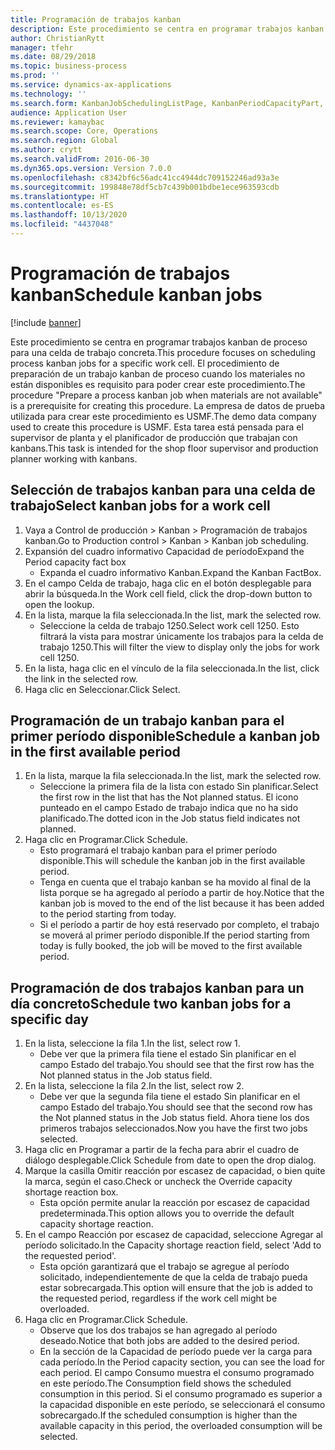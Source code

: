 ```yaml
---
title: Programación de trabajos kanban
description: Este procedimiento se centra en programar trabajos kanban de proceso para una celda de trabajo concreta.
author: ChristianRytt
manager: tfehr
ms.date: 08/29/2018
ms.topic: business-process
ms.prod: ''
ms.service: dynamics-ax-applications
ms.technology: ''
ms.search.form: KanbanJobSchedulingListPage, KanbanPeriodCapacityPart, SysLookupMultiSelectGrid, KanbanBoardScheduleJobForward
audience: Application User
ms.reviewer: kamaybac
ms.search.scope: Core, Operations
ms.search.region: Global
ms.author: crytt
ms.search.validFrom: 2016-06-30
ms.dyn365.ops.version: Version 7.0.0
ms.openlocfilehash: c8342bf6c56adc41cc4944dc709152246ad93a3e
ms.sourcegitcommit: 199848e78df5cb7c439b001bdbe1ece963593cdb
ms.translationtype: HT
ms.contentlocale: es-ES
ms.lasthandoff: 10/13/2020
ms.locfileid: "4437048"
---
```

# <a name="schedule-kanban-jobs"></a><span data-ttu-id="54140-103">Programación de trabajos kanban</span><span class="sxs-lookup"><span data-stu-id="54140-103">Schedule kanban jobs</span></span>

[!include [banner](../../includes/banner.md)]

<span data-ttu-id="54140-104">Este procedimiento se centra en programar trabajos kanban de proceso para una celda de trabajo concreta.</span><span class="sxs-lookup"><span data-stu-id="54140-104">This procedure focuses on scheduling process kanban jobs for a specific work cell.</span></span> <span data-ttu-id="54140-105">El procedimiento de preparación de un trabajo kanban de proceso cuando los materiales no están disponibles es requisito para poder crear este procedimiento.</span><span class="sxs-lookup"><span data-stu-id="54140-105">The procedure "Prepare a process kanban job when materials are not available" is a prerequisite for creating this procedure.</span></span> <span data-ttu-id="54140-106">La empresa de datos de prueba utilizada para crear este procedimiento es USMF.</span><span class="sxs-lookup"><span data-stu-id="54140-106">The demo data company used to create this procedure is USMF.</span></span> <span data-ttu-id="54140-107">Esta tarea está pensada para el supervisor de planta y el planificador de producción que trabajan con kanbans.</span><span class="sxs-lookup"><span data-stu-id="54140-107">This task is intended for the shop floor supervisor and production planner working with kanbans.</span></span>


## <a name="select-kanban-jobs-for-a-work-cell"></a><span data-ttu-id="54140-108">Selección de trabajos kanban para una celda de trabajo</span><span class="sxs-lookup"><span data-stu-id="54140-108">Select kanban jobs for a work cell</span></span>
1. <span data-ttu-id="54140-109">Vaya a Control de producción > Kanban > Programación de trabajos kanban.</span><span class="sxs-lookup"><span data-stu-id="54140-109">Go to Production control > Kanban > Kanban job scheduling.</span></span>
2. <span data-ttu-id="54140-110">Expansión del cuadro informativo Capacidad de período</span><span class="sxs-lookup"><span data-stu-id="54140-110">Expand the Period capacity fact box</span></span>
    * <span data-ttu-id="54140-111">Expanda el cuadro informativo Kanban.</span><span class="sxs-lookup"><span data-stu-id="54140-111">Expand the Kanban FactBox.</span></span>  
3. <span data-ttu-id="54140-112">En el campo Celda de trabajo, haga clic en el botón desplegable para abrir la búsqueda.</span><span class="sxs-lookup"><span data-stu-id="54140-112">In the Work cell field, click the drop-down button to open the lookup.</span></span>
4. <span data-ttu-id="54140-113">En la lista, marque la fila seleccionada.</span><span class="sxs-lookup"><span data-stu-id="54140-113">In the list, mark the selected row.</span></span>
    * <span data-ttu-id="54140-114">Seleccione la celda de trabajo 1250.</span><span class="sxs-lookup"><span data-stu-id="54140-114">Select work cell 1250.</span></span> <span data-ttu-id="54140-115">Esto filtrará la vista para mostrar únicamente los trabajos para la celda de trabajo 1250.</span><span class="sxs-lookup"><span data-stu-id="54140-115">This will filter the view to display only the jobs for work cell 1250.</span></span>  
5. <span data-ttu-id="54140-116">En la lista, haga clic en el vínculo de la fila seleccionada.</span><span class="sxs-lookup"><span data-stu-id="54140-116">In the list, click the link in the selected row.</span></span>
6. <span data-ttu-id="54140-117">Haga clic en Seleccionar.</span><span class="sxs-lookup"><span data-stu-id="54140-117">Click Select.</span></span>

## <a name="schedule-a-kanban-job-in-the-first-available-period"></a><span data-ttu-id="54140-118">Programación de un trabajo kanban para el primer período disponible</span><span class="sxs-lookup"><span data-stu-id="54140-118">Schedule a kanban job in the first available period</span></span>
1. <span data-ttu-id="54140-119">En la lista, marque la fila seleccionada.</span><span class="sxs-lookup"><span data-stu-id="54140-119">In the list, mark the selected row.</span></span>
    * <span data-ttu-id="54140-120">Seleccione la primera fila de la lista con estado Sin planificar.</span><span class="sxs-lookup"><span data-stu-id="54140-120">Select the first row in the list that has the Not planned status.</span></span> <span data-ttu-id="54140-121">El icono punteado en el campo Estado de trabajo indica que no ha sido planificado.</span><span class="sxs-lookup"><span data-stu-id="54140-121">The dotted icon in the Job status field indicates not planned.</span></span>  
2. <span data-ttu-id="54140-122">Haga clic en Programar.</span><span class="sxs-lookup"><span data-stu-id="54140-122">Click Schedule.</span></span>
    * <span data-ttu-id="54140-123">Esto programará el trabajo kanban para el primer período disponible.</span><span class="sxs-lookup"><span data-stu-id="54140-123">This will schedule the kanban job in the first available period.</span></span>  
    * <span data-ttu-id="54140-124">Tenga en cuenta que el trabajo kanban se ha movido al final de la lista porque se ha agregado al período a partir de hoy.</span><span class="sxs-lookup"><span data-stu-id="54140-124">Notice that the kanban job is moved to the end of the list because it has been added to the period starting from today.</span></span>  
    * <span data-ttu-id="54140-125">Si el período a partir de hoy está reservado por completo, el trabajo se moverá al primer período disponible.</span><span class="sxs-lookup"><span data-stu-id="54140-125">If the period starting from today is fully booked, the job will be moved to the first available period.</span></span>  

## <a name="schedule-two-kanban-jobs-for-a-specific-day"></a><span data-ttu-id="54140-126">Programación de dos trabajos kanban para un día concreto</span><span class="sxs-lookup"><span data-stu-id="54140-126">Schedule two kanban jobs for a specific day</span></span>
1. <span data-ttu-id="54140-127">En la lista, seleccione la fila 1.</span><span class="sxs-lookup"><span data-stu-id="54140-127">In the list, select row 1.</span></span>
    * <span data-ttu-id="54140-128">Debe ver que la primera fila tiene el estado Sin planificar en el campo Estado del trabajo.</span><span class="sxs-lookup"><span data-stu-id="54140-128">You should see that the first row has the Not planned status in the Job status field.</span></span>  
2. <span data-ttu-id="54140-129">En la lista, seleccione la fila 2.</span><span class="sxs-lookup"><span data-stu-id="54140-129">In the list, select row 2.</span></span>
    * <span data-ttu-id="54140-130">Debe ver que la segunda fila tiene el estado Sin planificar en el campo Estado del trabajo.</span><span class="sxs-lookup"><span data-stu-id="54140-130">You should see that the second row has the Not planned status in the Job status field.</span></span> <span data-ttu-id="54140-131">Ahora tiene los dos primeros trabajos seleccionados.</span><span class="sxs-lookup"><span data-stu-id="54140-131">Now you have the first two jobs selected.</span></span>  
3. <span data-ttu-id="54140-132">Haga clic en Programar a partir de la fecha para abrir el cuadro de diálogo desplegable.</span><span class="sxs-lookup"><span data-stu-id="54140-132">Click Schedule from date to open the drop dialog.</span></span>
4. <span data-ttu-id="54140-133">Marque la casilla Omitir reacción por escasez de capacidad, o bien quite la marca, según el caso.</span><span class="sxs-lookup"><span data-stu-id="54140-133">Check or uncheck the Override capacity shortage reaction box.</span></span>
    * <span data-ttu-id="54140-134">Esta opción permite anular la reacción por escasez de capacidad predeterminada.</span><span class="sxs-lookup"><span data-stu-id="54140-134">This option allows you to override the default capacity shortage reaction.</span></span>  
5. <span data-ttu-id="54140-135">En el campo Reacción por escasez de capacidad, seleccione Agregar al período solicitado.</span><span class="sxs-lookup"><span data-stu-id="54140-135">In the Capacity shortage reaction field, select 'Add to the requested period'.</span></span>
    * <span data-ttu-id="54140-136">Esta opción garantizará que el trabajo se agregue al período solicitado, independientemente de que la celda de trabajo pueda estar sobrecargada.</span><span class="sxs-lookup"><span data-stu-id="54140-136">This option will ensure that the job is added to the requested period, regardless if the work cell might be overloaded.</span></span>  
6. <span data-ttu-id="54140-137">Haga clic en Programar.</span><span class="sxs-lookup"><span data-stu-id="54140-137">Click Schedule.</span></span>
    * <span data-ttu-id="54140-138">Observe que los dos trabajos se han agregado al período deseado.</span><span class="sxs-lookup"><span data-stu-id="54140-138">Notice that both jobs are added to the desired period.</span></span>  
    * <span data-ttu-id="54140-139">En la sección de la Capacidad de período puede ver la carga para cada período.</span><span class="sxs-lookup"><span data-stu-id="54140-139">In the Period capacity section, you can see the load for each period.</span></span> <span data-ttu-id="54140-140">El campo Consumo muestra el consumo programado en este período.</span><span class="sxs-lookup"><span data-stu-id="54140-140">The Consumption field shows the scheduled consumption in this period.</span></span> <span data-ttu-id="54140-141">Si el consumo programado es superior a la capacidad disponible en este período, se seleccionará el consumo sobrecargado.</span><span class="sxs-lookup"><span data-stu-id="54140-141">If the scheduled consumption is higher than the available capacity in this period, the overloaded consumption will be selected.</span></span>  

